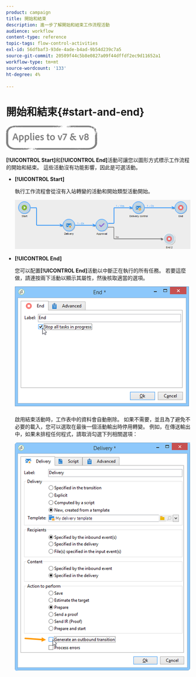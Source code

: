 ```yaml
---
product: campaign
title: 開始和結束
description: 進一步了解開始和結束工作流程活動
audience: workflow
content-type: reference
topic-tags: flow-control-activities
exl-id: 56dfbaf3-93de-4ade-b4ad-9b54d239c7a5
source-git-commit: 20509f44c5b8e0827a09f44dffdf2ec9d11652a1
workflow-type: tm+mt
source-wordcount: '133'
ht-degree: 4%

---
```


# 開始和結束{#start-and-end}

![](../../assets/common.svg)

**[!UICONTROL Start]**&#x200B;和&#x200B;**[!UICONTROL End]**&#x200B;活動可讓您以圖形方式標示工作流程的開始和結束。 這些活動沒有功能影響，因此是可選活動。

* **[!UICONTROL Start]**

   執行工作流程會從沒有入站轉變的活動和開始類型活動開始。

   ![](assets/s_user_segmentation_start_stop.png)

* **[!UICONTROL End]**

   您可以配置&#x200B;**[!UICONTROL End]**&#x200B;活動以中斷正在執行的所有任務。 若要這麼做，請連按兩下活動以顯示其屬性，然後核取適當的選項。

   ![](assets/s_user_segmentation_end.png)

   啟用結束活動時，工作表中的資料會自動刪除。 如果不需要，並且為了避免不必要的載入，您可以選取在最後一個活動輸出時停用轉變。 例如，在傳送輸出中，如果未排程任何程式，請取消勾選下列相關選項：

   ![](assets/s_advuser_delivery_option_no_output.png)
